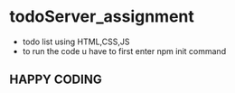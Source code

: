 ﻿# todoServer_assignment
 - todo list using HTML,CSS,JS
 - to run the code u have to first enter npm init command
 ## HAPPY CODING
